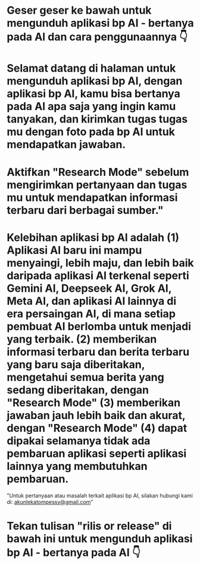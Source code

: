 # Geser geser ke bawah untuk mengunduh aplikasi bp AI - bertanya pada AI dan cara penggunaannya 👇
 
# Selamat datang di halaman untuk mengunduh aplikasi bp AI, dengan aplikasi bp AI, kamu bisa bertanya pada AI apa saja yang ingin kamu tanyakan, dan kirimkan tugas tugas mu dengan foto pada bp AI untuk mendapatkan jawaban.

# Aktifkan "Research Mode" sebelum mengirimkan pertanyaan dan tugas mu untuk mendapatkan informasi terbaru dari berbagai sumber."

# Kelebihan aplikasi bp AI adalah (1) Aplikasi AI baru ini mampu menyaingi, lebih maju, dan lebih baik daripada aplikasi AI terkenal seperti Gemini AI, Deepseek AI, Grok AI, Meta AI, dan aplikasi AI lainnya di era persaingan AI, di mana setiap pembuat AI berlomba untuk menjadi yang terbaik. (2) memberikan informasi terbaru dan berita terbaru yang baru saja diberitakan, mengetahui semua berita yang sedang diberitakan, dengan "Research Mode" (3) memberikan jawaban jauh lebih baik dan akurat, dengan "Research Mode" (4) dapat dipakai selamanya tidak ada pembaruan aplikasi seperti aplikasi lainnya yang membutuhkan pembaruan.

"Untuk pertanyaan atau masalah terkait aplikasi bp AI, silakan hubungi kami di: akunlekatompessy@gmail.com"

# Tekan tulisan "rilis or release" di bawah ini untuk mengunduh aplikasi bp AI - bertanya pada AI 👇
